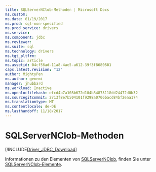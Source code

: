 ```yaml
---
title: SQLServerNClob-Methoden | Microsoft Docs
ms.custom: 
ms.date: 01/19/2017
ms.prod: sql-non-specified
ms.prod_service: drivers
ms.service: 
ms.component: jdbc
ms.reviewer: 
ms.suite: sql
ms.technology: drivers
ms.tgt_pltfrm: 
ms.topic: article
ms.assetid: 04cf56ad-11a8-4ae5-a612-39f3f8680501
caps.latest.revision: "12"
author: MightyPen
ms.author: genemi
manager: jhubbard
ms.workload: Inactive
ms.openlocfilehash: efcd4b7a108b672d104b84873118dd24472d0b32
ms.sourcegitcommit: 2713f8e7b504101f9298a0706bacd84bf2eaa174
ms.translationtype: MT
ms.contentlocale: de-DE
ms.lasthandoff: 11/18/2017
---
```

# <a name="sqlservernclob-methods"></a>SQLServerNClob-Methoden
[!INCLUDE[Driver_JDBC_Download](../../../includes/driver_jdbc_download.md)]

  Informationen zu den Elementen von [SQLServerNClob](../../../connect/jdbc/reference/sqlservernclob-class.md), finden Sie unter [SQLServerNClob-Elemente](../../../connect/jdbc/reference/sqlservernclob-members.md).  
  
  
